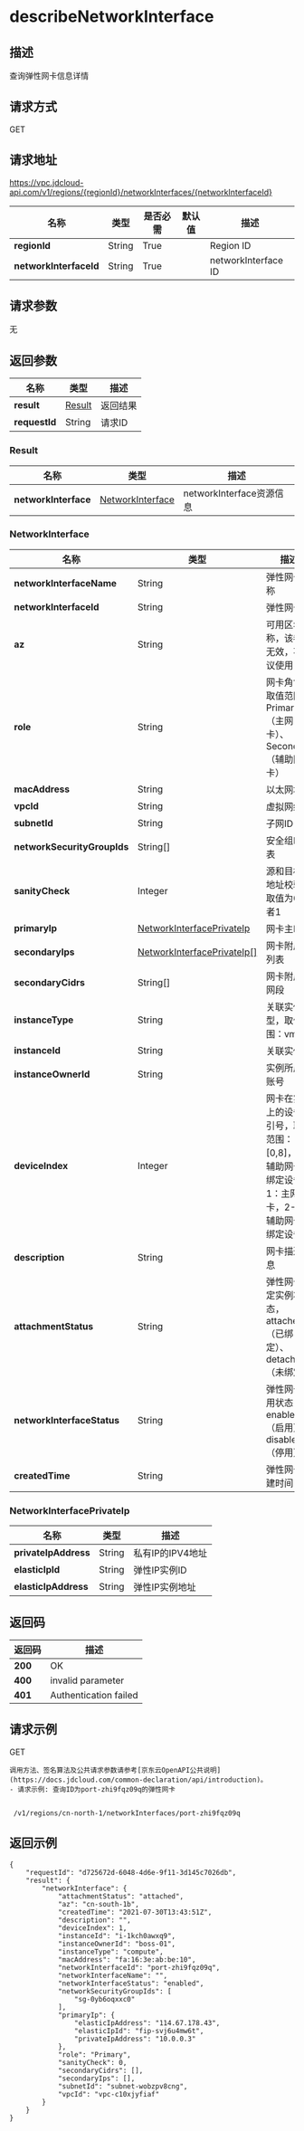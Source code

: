 # describeNetworkInterface


## 描述
查询弹性网卡信息详情

## 请求方式
GET

## 请求地址
https://vpc.jdcloud-api.com/v1/regions/{regionId}/networkInterfaces/{networkInterfaceId}

|名称|类型|是否必需|默认值|描述|
|---|---|---|---|---|
|**regionId**|String|True| |Region ID|
|**networkInterfaceId**|String|True| |networkInterface ID|

## 请求参数
无


## 返回参数
|名称|类型|描述|
|---|---|---|
|**result**|[Result](#result)|返回结果|
|**requestId**|String|请求ID|

### <div id="Result">Result</div>
|名称|类型|描述|
|---|---|---|
|**networkInterface**|[NetworkInterface](#networkinterface)|networkInterface资源信息|
### <div id="NetworkInterface">NetworkInterface</div>
|名称|类型|描述|
|---|---|---|
|**networkInterfaceName**|String|弹性网卡名称|
|**networkInterfaceId**|String|弹性网卡ID|
|**az**|String|可用区名称，该参数无效，不建议使用|
|**role**|String|网卡角色，取值范围：Primary（主网卡）、Secondary（辅助网卡）|
|**macAddress**|String|以太网地址|
|**vpcId**|String|虚拟网络ID|
|**subnetId**|String|子网ID|
|**networkSecurityGroupIds**|String[]|安全组ID列表|
|**sanityCheck**|Integer|源和目标IP地址校验，取值为0或者1|
|**primaryIp**|[NetworkInterfacePrivateIp](#networkinterfaceprivateip)|网卡主IP|
|**secondaryIps**|[NetworkInterfacePrivateIp[]](#networkinterfaceprivateip)|网卡附属IP列表|
|**secondaryCidrs**|String[]|网卡附属IP网段|
|**instanceType**|String|关联实例类型，取值范围：vm|
|**instanceId**|String|关联实例ID|
|**instanceOwnerId**|String|实例所属的账号|
|**deviceIndex**|Integer|网卡在实例上的设备索引号，取值范围：[0,8]，0：辅助网卡未绑定设备，1：主网卡，2-8：辅助网卡已绑定设备|
|**description**|String|网卡描述信息|
|**attachmentStatus**|String|弹性网卡绑定实例状态，attached（已绑定）、detached（未绑定）|
|**networkInterfaceStatus**|String|弹性网卡可用状态，enabled（启用）、disabled（停用）|
|**createdTime**|String|弹性网卡创建时间|
### <div id="NetworkInterfacePrivateIp">NetworkInterfacePrivateIp</div>
|名称|类型|描述|
|---|---|---|
|**privateIpAddress**|String|私有IP的IPV4地址|
|**elasticIpId**|String|弹性IP实例ID|
|**elasticIpAddress**|String|弹性IP实例地址|

## 返回码
|返回码|描述|
|---|---|
|**200**|OK|
|**400**|invalid parameter|
|**401**|Authentication failed|

## 请求示例
GET
```
调用方法、签名算法及公共请求参数请参考[京东云OpenAPI公共说明](https://docs.jdcloud.com/common-declaration/api/introduction)。
- 请求示例: 查询ID为port-zhi9fqz09q的弹性网卡


 /v1/regions/cn-north-1/networkInterfaces/port-zhi9fqz09q

```

## 返回示例
```
{
    "requestId": "d725672d-6048-4d6e-9f11-3d145c7026db", 
    "result": {
        "networkInterface": {
            "attachmentStatus": "attached", 
            "az": "cn-south-1b", 
            "createdTime": "2021-07-30T13:43:51Z", 
            "description": "", 
            "deviceIndex": 1, 
            "instanceId": "i-1kch0awxq9", 
            "instanceOwnerId": "boss-01", 
            "instanceType": "compute", 
            "macAddress": "fa:16:3e:ab:be:10", 
            "networkInterfaceId": "port-zhi9fqz09q", 
            "networkInterfaceName": "", 
            "networkInterfaceStatus": "enabled", 
            "networkSecurityGroupIds": [
                "sg-0yb6oqxxc0"
            ], 
            "primaryIp": {
                "elasticIpAddress": "114.67.178.43", 
                "elasticIpId": "fip-svj6u4mw6t", 
                "privateIpAddress": "10.0.0.3"
            }, 
            "role": "Primary", 
            "sanityCheck": 0, 
            "secondaryCidrs": [], 
            "secondaryIps": [], 
            "subnetId": "subnet-wobzpv8cng", 
            "vpcId": "vpc-c10xjyfiaf"
        }
    }
}
```
